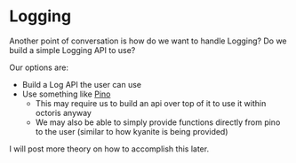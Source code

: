 # Logging

Another point of conversation is how do we want to handle Logging? Do we build a simple Logging API to use?

Our options are:

- Build a Log API the user can use
- Use something like [Pino](https://www.npmjs.com/package/pino)
  - This may require us to build an api over top of it to use it within octoris anyway
  - We may also be able to simply provide functions directly from pino to the user (similar to how kyanite is being provided)

I will post more theory on how to accomplish this later.
